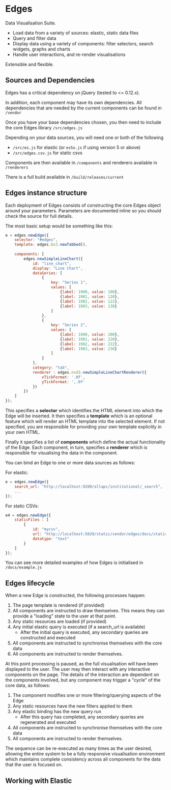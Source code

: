 # Edges

Data Visualisation Suite.  

* Load data from a variety of sources: elastic, static data files
* Query and filter data
* Display data using a variety of components: filter selectors, search widgets, graphs and charts
* Handle user interactions, and re-render visualisations

Extensible and flexible.


## Sources and Dependencies

Edges has a critical dependency on jQuery (tested to <= 0.12.x).

In addition, each component may have its own dependencies.  All dependencies that are needed by the current components can be found in `/vendor`

Once you have your base dependencies chosen, you then need to include the core Edges library `/src/edges.js`

Depending on your data sources, you will need one or both of the following

* `/src/es.js` for elastic (or `es5x.js` if using version 5 or above)
* `/src/edges.csv.js` for static csvs

Components are then available in `/components` and renderers available in `/renderers`

There is a full build available in `/build/releases/current`


## Edges instance structure

Each deployment of Edges consists of constructing the core Edges object around your parameters.  Parameters are documented inline
so you should check the source for full details.

The most basic setup would be something like this:

```javascript
e = edges.newEdge({
    selector: "#edges",
    template: edges.bs3.newTabbed(),
    
    components: [
        edges.newSimpleLineChart({
            id: "line_chart",
            display: "Line Chart",
            dataSeries: [
                {
                    key: "Series 1",
                    values: [
                        {label: 1980, value: 100},
                        {label: 1981, value: 120},
                        {label: 1982, value: 122},
                        {label: 1983, value: 130}
                    ]
                },
                {
                    key: "Series 2",
                    values: [
                        {label: 1980, value: 200},
                        {label: 1981, value: 220},
                        {label: 1982, value: 222},
                        {label: 1983, value: 230}
                    ]
                }
            ],
            category: "tab",
            renderer : edges.nvd3.newSimpleLineChartRenderer({
                xTickFormat: '.0f',
                yTickFormat: ',.0f'
            })
        })
    ]
});
```

This specifies a **selector** which identifies the HTML element into which the Edge will be inserted.  It then specifies a **template** which
is an optional feature which will render an HTML template into the selected element.  If not specified, you are responsible for providing
your own template explicitly in your own HTML.

Finally it specifies a list of **components** which define the actual functionality of the Edge.  Each component, in turn, specifies
a **renderer** which is responsible for visualising the data in the component.


You can bind an Edge to one or more data sources as follows:

For elastic:

```javascript
e = edges.newEdge({
    search_url: "http://localhost:9200/allapc/institutional/_search",
    ...
});
```

For static CSVs:

```javascript
e4 = edges.newEdge({
    staticFiles : [
        {
            id: "mycsv",
            url: "http://localhost:5029/static/vendor/edges/docs/static.csv",
            datatype: "text"
        }
    ]
});
```

You can see more detailed examples of how Edges is initialised in `/docs/example.js`


## Edges lifecycle

When a new Edge is constructed, the following processes happen:

1. The page template is rendered (if provided)
2. All components are instructed to draw themselves.  This means they can provide a "loading" state to the user at that point.
3. Any static resources are loaded (if provided)
4. Any initial elastic query is executed (if a search_url is available)
    * After the initial query is executed, any secondary queries are constructed and executed
5. All components are instructed to synchronise themselves with the core data
6. All components are instructed to render themselves.

At this point processing is paused, as the full visualisation will have been displayed to the user.  The user may then interact with
any interactive components on the page.  The details of the interaction are dependent on the components involved, but any component may
trigger a "cycle" of the core data, as follows:

1. The component modifies one or more filtering/querying aspects of the Edge
2. Any static resources have the new filters applied to them
3. Any elastic binding has the new query run
    * After this query has completed, any secondary queries are regenerated and executed
5. All components are instructed to synchronise themselves with the core data
6. All components are instructed to render themselves.

The sequence can be re-executed as many times as the user desired, allowing the entire system to be a fully responsive visualisation
environment which maintains complete consistency across all components for the data that the user is focused on.


## Working with Elastic



